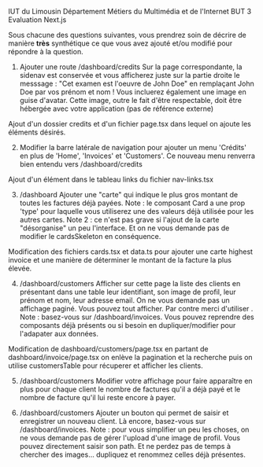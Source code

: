 IUT du Limousin
Département Métiers du Multimédia et de l'Internet
BUT 3
Evaluation Next.js


Sous chacune des questions suivantes, vous prendrez soin de décrire de manière **très** synthétique ce que vous avez
ajouté et/ou modifié pour répondre à la question.


1. Ajouter une route /dashboard/credits
   Sur la page correspondante, la sidenav est conservée et vous afficherez juste sur la partie droite le messsage : 
   "Cet examen est l'oeuvre de John Doe" en remplaçant John Doe par vos prénom et nom ! Vous incluerez également
   une image en guise d'avatar. Cette image, outre le fait d'être respectable, doit être hébergée avec votre application (pas de référence externe)

Ajout d'un dossier credits et d'un fichier page.tsx dans lequel on ajoute les éléments désirés.

2. Modifier la barre latérale de navigation pour ajouter un menu 'Crédits' en plus de 'Home', 'Invoices' et 'Customers'.
   Ce nouveau menu renverra bien entendu vers /dashboard/credits 

Ajout d'un élément dans le tableau links du fichier nav-links.tsx


3. /dashboard
   Ajouter une "carte" qui indique le plus gros montant de toutes les factures déjà payées.
   Note : le composant Card a une prop 'type' pour laquelle vous utiliserez une des valeurs déjà utilisée pour les autres cartes.
   Note 2 : ce n'est pas grave si l'ajout de la carte "désorganise" un peu l'interface. Et on ne vous demande pas de modifier le cardsSkeleton en conséquence.

Modification des fichiers cards.tsx et data.ts pour ajouter une carte highest invoice et une manière de déterminer le montant de la facture la plus élevée.

4. /dashboard/customers
   Afficher sur cette page la liste des clients en présentant dans une table leur identifiant, son image de profil, leur prénom et nom, leur adresse email.
   On ne vous demande pas un affichage paginé. Vous pouvez tout afficher. Par contre merci d'utiliser <Suspense>.
   Note : basez-vous sur /dashboard/invoices. Vous pouvez reprendre des composants déjà présents ou si besoin en dupliquer/modifier 
   pour l'adapater aux données.

Modification de dashboard/customers/page.tsx en partant de dashboard/invoice/page.tsx on enlève la pagination et la recherche puis on utilise customersTable pour récuperer et afficher les clients.



5. /dashboard/customers
   Modifier votre affichage pour faire apparaître en plus pour chaque client le nombre de factures qu'il a déjà payé et le nombre
   de facture qu'il lui reste encore à payer.


6. /dashboard/customers
   Ajouter un bouton qui permet de saisir et enregistrer un nouveau client. Là encore, basez-vous sur /dashboard/invoices.
   Note : pour vous simplifier un peu les choses, on ne vous demande pas de gérer l'upload d'une image de profil. Vous pouvez
   directement saisir son path. Et ne perdez pas de temps à chercher des images... dupliquez et renommez celles déjà présentes.